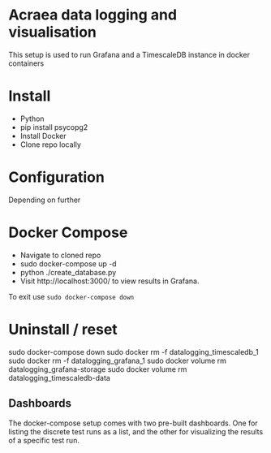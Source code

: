 # Acraea data logging and visualisation

This setup is used to run Grafana and a TimescaleDB instance in docker containers

# Install

- Python
- pip install psycopg2
- Install Docker
- Clone repo locally

# Configuration

Depending on further 

# Docker Compose

- Navigate to cloned repo
- sudo docker-compose up -d
- python ./create_database.py
- Visit http://localhost:3000/ to view results in Grafana.

To exit use `sudo docker-compose down`

# Uninstall / reset

sudo docker-compose down
sudo docker rm -f datalogging_timescaledb_1
sudo docker rm -f datalogging_grafana_1
sudo docker volume rm datalogging_grafana-storage
sudo docker volume rm datalogging_timescaledb-data

## Dashboards

The docker-compose setup comes with two pre-built dashboards. One for listing the discrete test runs as a list, and the other for visualizing the results of a specific test run.

